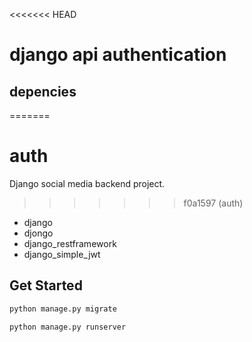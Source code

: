 <<<<<<< HEAD
# django api authentication

## depencies
=======
# auth
Django social media backend project.
>>>>>>> f0a1597 (auth)

 - django
 - djongo
 - django_restframework
 - django_simple_jwt

## Get Started

```bash
python manage.py migrate
```

```bash
python manage.py runserver
```
